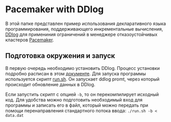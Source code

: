 # Pacemaker with DDlog

В этой папке представлен пример использования декларативного языка программирования, поддерживающего инкрементальные вычисления, [DDlog](https://github.com/vmware/differential-datalog) для примениния ограничений в менеджере отказоустойчивых кластеров [Pacemaker](https://github.com/ClusterLabs/pacemaker).

## Подготовка окружения и запуск

В первую очередь необходимо установить DDlog. Процесс установки подробно расписан в этом [документе](https://github.com/vmware/differential-datalog/blob/master/README.md#Installation). Для запуска программы используется скрипт [run.sh](/pcmkr/run.sh). Он запускает ddlog promt, через который происходит обновление данных в DDlog. 

Если запустить скрипт с опцией `-b`, то он перекомпилирует исходный код. Для удобства можно подготовить необходимый вход для программы и записать его в файл, который можно передать при помощи перенаправления стандартного потока ввода:
`./run.sh -b < data.dat` 